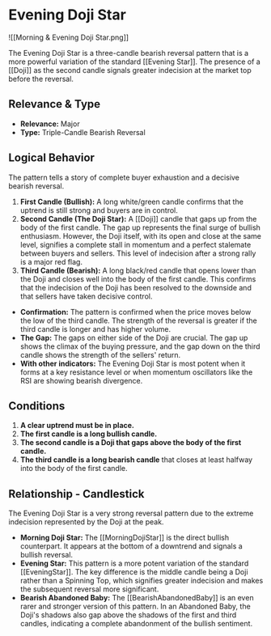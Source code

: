 # Evening Doji Star

![[Morning & Evening Doji Star.png]]

The Evening Doji Star is a three-candle bearish reversal pattern that is a more powerful variation of the standard [[Evening Star]]. The presence of a [[Doji]] as the second candle signals greater indecision at the market top before the reversal.

## Relevance & Type

- **Relevance:** Major
- **Type:** Triple-Candle Bearish Reversal

## Logical Behavior

The pattern tells a story of complete buyer exhaustion and a decisive bearish reversal.

1.  **First Candle (Bullish):** A long white/green candle confirms that the uptrend is still strong and buyers are in control.
2.  **Second Candle (The Doji Star):** A [[Doji]] candle that gaps up from the body of the first candle. The gap up represents the final surge of bullish enthusiasm. However, the Doji itself, with its open and close at the same level, signifies a complete stall in momentum and a perfect stalemate between buyers and sellers. This level of indecision after a strong rally is a major red flag.
3.  **Third Candle (Bearish):** A long black/red candle that opens lower than the Doji and closes well into the body of the first candle. This confirms that the indecision of the Doji has been resolved to the downside and that sellers have taken decisive control.

- **Confirmation:** The pattern is confirmed when the price moves below the low of the third candle. The strength of the reversal is greater if the third candle is longer and has higher volume.
- **The Gap:** The gaps on either side of the Doji are crucial. The gap up shows the climax of the buying pressure, and the gap down on the third candle shows the strength of the sellers' return.
- **With other indicators:** The Evening Doji Star is most potent when it forms at a key resistance level or when momentum oscillators like the RSI are showing bearish divergence.

## Conditions

1.  **A clear uptrend must be in place.**
2.  **The first candle is a long bullish candle.**
3.  **The second candle is a Doji that gaps above the body of the first candle.**
4.  **The third candle is a long bearish candle** that closes at least halfway into the body of the first candle.

## Relationship - Candlestick

The Evening Doji Star is a very strong reversal pattern due to the extreme indecision represented by the Doji at the peak.

- **Morning Doji Star:** The [[MorningDojiStar]] is the direct bullish counterpart. It appears at the bottom of a downtrend and signals a bullish reversal.
- **Evening Star:** This pattern is a more potent variation of the standard [[EveningStar]]. The key difference is the middle candle being a Doji rather than a Spinning Top, which signifies greater indecision and makes the subsequent reversal more significant.
- **Bearish Abandoned Baby:** The [[BearishAbandonedBaby]] is an even rarer and stronger version of this pattern. In an Abandoned Baby, the Doji's shadows also gap above the shadows of the first and third candles, indicating a complete abandonment of the bullish sentiment.
